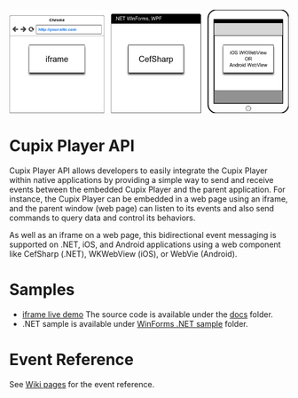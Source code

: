 ![concept image](https://github.com/cupix-api/player/blob/master/images/player-api-concept.png)
# Cupix Player API
Cupix Player API allows developers to easily integrate the Cupix Player within native applications by providing a simple way to send and receive events between the embedded Cupix Player and the parent application. For instance, the Cupix Player can be embedded in a web page using an iframe, and the parent window (web page) can listen to its events and also send commands to query data and control its behaviors. 

As well as an iframe on a web page, this bidirectional event messaging is supported on .NET, iOS, and Android applications using a web component like CefSharp (.NET), WKWebView (iOS), or WebVie (Android).

# Samples
* [iframe live demo](https://cupix-api.github.io/player)
The source code is available under the [docs](https://github.com/cupix-api/player/tree/master/docs)
folder.
* .NET sample is available under [WinForms .NET sample](https://github.com/cupix-api/player/tree/master/WinForms%20.NET%20sample) folder.

# Event Reference
See [Wiki pages](https://github.com/cupix-api/player/wiki) for the event reference.

